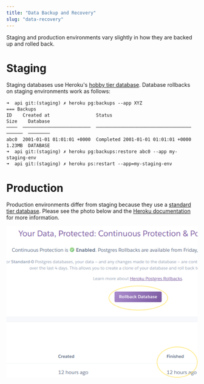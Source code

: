 ```yaml
---
title: "Data Backup and Recovery"
slug: "data-recovery"
---
```


Staging and production environments vary slightly in how they are backed up and rolled back.

# Staging

Staging databases use Heroku's [hobby tier database](https://devcenter.heroku.com/articles/heroku-postgres-plans#hobby-tier). Database rollbacks on staging environments work as follows:

```
➜  api git:(staging) ✗ heroku pg:backups --app XYZ
=== Backups
ID    Created at                 Status                               Size    Database
────  ─────────────────────────  ───────────────────────────────────  ──────  ────────
abc0  2001-01-01 01:01:01 +0000  Completed 2001-01-01 01:01:01 +0000  1.23MB  DATABASE
➜  api git:(staging) ✗ heroku pg:backups:restore abc0 --app my-staging-env
➜  api git:(staging) ✗ heroku ps:restart --app=my-staging-env
```

# Production

Production environments differ from staging because they use a [standard tier database](https://devcenter.heroku.com/articles/heroku-postgres-plans#standard-tier). Please see the photo below and the [Heroku documentation](https://devcenter.heroku.com/articles/heroku-postgres-rollback) for more information.

![rollback database button](_images/rollback_database_button.png)
